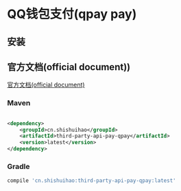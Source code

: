 # QQ钱包支付(qpay pay)

## 安装

## 官方文档(official document))

[官方文档(official document)](https://mp.qpay.tenpay.com/buss/doc.shtml)

### Maven

```xml

<dependency>
    <groupId>cn.shishuihao</groupId>
    <artifactId>third-party-api-pay-qpay</artifactId>
    <version>latest</version>
</dependency>
```

### Gradle

```groovy
compile 'cn.shishuihao:third-party-api-pay-qpay:latest'
```
